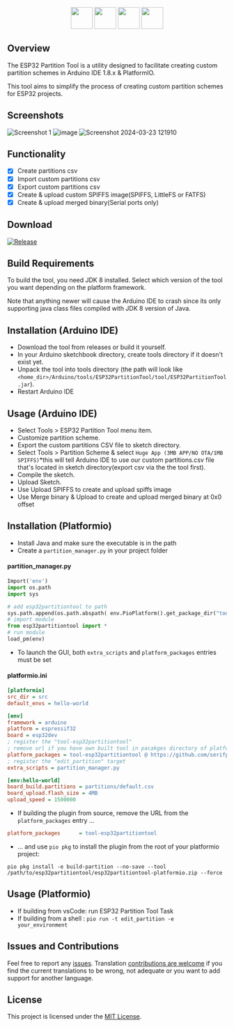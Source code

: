 <div align="center">
    <img src="https://img.shields.io/badge/ESP32-f8a631" height="50">
    <img src="https://img.shields.io/badge/Partition-bf457a" height="50">
    <img src="https://img.shields.io/badge/Tool-42b0f5" height="50">
    <a href="https://github.com/serifpersia/esp32partitiontool/releases/latest"><img src="https://img.shields.io/badge/v1.4-9a41c2" height="50"></a>
</div>

## Overview
The ESP32 Partition Tool is a utility designed to facilitate creating custom partition schemes in Arduino IDE 1.8.x & PlatformIO.

This tool aims to simplify the process of creating custom partition schemes for ESP32 projects.
## Screenshots
![Screenshot 1](https://github.com/serifpersia/esp32partitiontool/assets/62844718/8724d57c-ebb5-404f-97f1-fe09134f53b5)
![image](https://github.com/serifpersia/esp32partitiontool/assets/62844718/bdb4562d-91ac-4348-9de7-be7a20935240)
![Screenshot 2024-03-23 121910](https://github.com/serifpersia/esp32partitiontool/assets/62844718/a79bfaea-902d-471a-a1b1-d936c660284c)

## Functionality

- [x] Create partitions csv
- [x] Import custom partitions csv
- [x] Export custom partitions csv
- [x] Create & upload custom SPIFFS image(SPIFFS, LittleFS or FATFS)
- [x] Create & upload merged binary(Serial ports only)

## Download
 [![Release](https://img.shields.io/github/release/serifpersia/esp32partitiontool.svg?style=flat-square)](https://github.com/serifpersia/esp32partitiontool/releases)

## Build Requirements
To build the tool, you need JDK 8 installed. Select which version of the tool you want depending on the platform framework.

Note that anything newer will cause the Arduino IDE to crash since its only supporting java class files compiled with JDK 8 version of Java.


## Installation (Arduino IDE)
- Download the tool from releases or build it yourself.
- In your Arduino sketchbook directory, create tools directory if it doesn't exist yet.
- Unpack the tool into tools directory (the path will look like `<home_dir>/Arduino/tools/ESP32PartitionTool/tool/ESP32PartitionTool.jar`).
- Restart Arduino IDE

## Usage (Arduino IDE)
- Select Tools > ESP32 Partition Tool menu item.
- Customize partition scheme.
- Export the custom partitions CSV file to sketch directory.
- Select Tools > Partition Scheme & select `Huge App (3MB APP/NO OTA/1MB SPIFFS)`*this will tell Arduino IDE to use our custom partitions.csv file that's located in sketch directory(export csv via the the tool first).
- Compile the sketch.
- Upload Sketch.
- Use Upload SPIFFS to create and upload spiffs image
- Use Merge binary & Upload to create and upload merged binary at 0x0 offset

## Installation (Platformio)

- Install Java and make sure the executable is in the path
- Create a `partition_manager.py` in your project folder

#### partition_manager.py

```python
Import('env')
import os.path
import sys

# add esp32partitiontool to path
sys.path.append(os.path.abspath( env.PioPlatform().get_package_dir("tool-esp32partitiontool") ))
# import module
from esp32partitiontool import *
# run module
load_pm(env)
```

- To launch the GUI, both `extra_scripts` and `platform_packages` entries must be set

#### platformio.ini

```ini
[platformio]
src_dir = src
default_envs = hello-world

[env]
framework = arduino
platform = espressif32
board = esp32dev
; register the "tool-esp32partitiontool"
; remove url if you have own built tool in pacakges directory of platformio core directory
platform_packages = tool-esp32partitiontool @ https://github.com/serifpersia/esp32partitiontool/releases/download/v1.4.2/esp32partitiontool-platformio.zip
; register the "edit_partition" target
extra_scripts = partition_manager.py

[env:hello-world]
board_build.partitions = partitions/default.csv
board_upload.flash_size = 4MB
upload_speed = 1500000


```

- If building the plugin from source, remove the URL from the `platform_packages` entry ...

```ini
platform_packages      = tool-esp32partitiontool
```

- ... and use `pio pkg` to install the plugin from the root of your platformio project:

```shell
pio pkg install -e build-partition --no-save --tool /path/to/esp32partitiontool/esp32partitiontool-platformio.zip --force
```


## Usage (Platformio)

- If building from vsCode: run  ESP32 Partition Tool Task
- If building from a shell : `pio run -t edit_partition -e your_environment`



## Issues and Contributions
Feel free to report any [issues](https://github.com/serifpersia/esp32partitiontool/issues). Translation [contributions are welcome](https://github.com/serifpersia/esp32partitiontool/tree/main/src/main/resources/l10n) if you find the current translations to be wrong, not adequate or you want to add support for another language.

## License
This project is licensed under the [MIT License](LICENSE).


